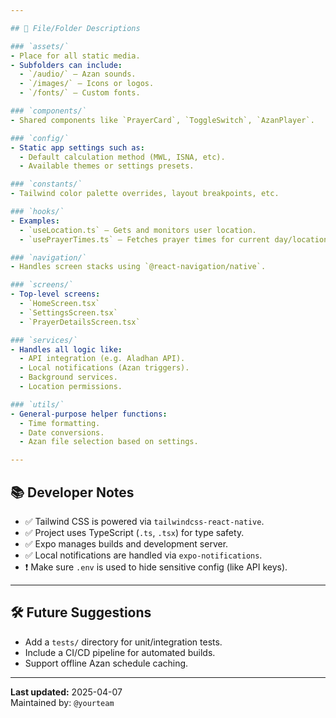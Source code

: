 ```yaml
---

## 📄 File/Folder Descriptions

### `assets/`
- Place for all static media.
- Subfolders can include:
  - `/audio/` – Azan sounds.
  - `/images/` – Icons or logos.
  - `/fonts/` – Custom fonts.

### `components/`
- Shared components like `PrayerCard`, `ToggleSwitch`, `AzanPlayer`.

### `config/`
- Static app settings such as:
  - Default calculation method (MWL, ISNA, etc).
  - Available themes or settings presets.

### `constants/`
- Tailwind color palette overrides, layout breakpoints, etc.

### `hooks/`
- Examples:
  - `useLocation.ts` – Gets and monitors user location.
  - `usePrayerTimes.ts` – Fetches prayer times for current day/location.

### `navigation/`
- Handles screen stacks using `@react-navigation/native`.

### `screens/`
- Top-level screens:
  - `HomeScreen.tsx`
  - `SettingsScreen.tsx`
  - `PrayerDetailsScreen.tsx`

### `services/`
- Handles all logic like:
  - API integration (e.g. Aladhan API).
  - Local notifications (Azan triggers).
  - Background services.
  - Location permissions.

### `utils/`
- General-purpose helper functions:
  - Time formatting.
  - Date conversions.
  - Azan file selection based on settings.

---
```


## 📚 Developer Notes

- ✅ Tailwind CSS is powered via `tailwindcss-react-native`.
- ✅ Project uses TypeScript (`.ts`, `.tsx`) for type safety.
- ✅ Expo manages builds and development server.
- ✅ Local notifications are handled via `expo-notifications`.
- ❗ Make sure `.env` is used to hide sensitive config (like API keys).

---

## 🛠 Future Suggestions

- Add a `tests/` directory for unit/integration tests.
- Include a CI/CD pipeline for automated builds.
- Support offline Azan schedule caching.

---

**Last updated:** 2025-04-07  
Maintained by: `@yourteam`
